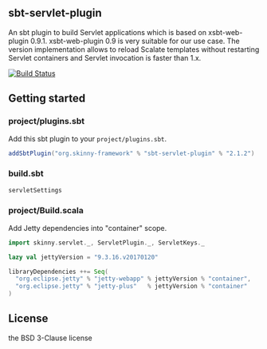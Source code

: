 ## sbt-servlet-plugin

An sbt plugin to build Servlet applications which is based on xsbt-web-plugin 0.9.1.
xsbt-web-plugin 0.9 is very suitable for our use case.
The version implementation allows to reload Scalate templates without restarting Servlet containers and Servlet invocation is faster than 1.x.

[![Build Status](https://travis-ci.org/skinny-framework/sbt-servlet-plugin.svg?branch=2.1.x)](https://travis-ci.org/skinny-framework/sbt-servlet-plugin)

## Getting started 

### project/plugins.sbt

Add this sbt plugin to your `project/plugins.sbt`.

```scala
addSbtPlugin("org.skinny-framework" % "sbt-servlet-plugin" % "2.1.2")
```

### build.sbt

```scala
servletSettings
```

### project/Build.scala 

Add Jetty dependencies into "container" scope.

```scala
import skinny.servlet._, ServletPlugin._, ServletKeys._

lazy val jettyVersion = "9.3.16.v20170120"

libraryDependencies ++= Seq(
  "org.eclipse.jetty" % "jetty-webapp" % jettyVersion % "container",
  "org.eclipse.jetty" % "jetty-plus"   % jettyVersion % "container"
)
```

## License

the BSD 3-Clause license

